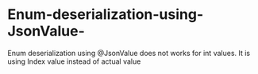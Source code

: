 # Enum-deserialization-using-JsonValue-
Enum deserialization using @JsonValue does not works for int values. It is using Index value instead of actual value
